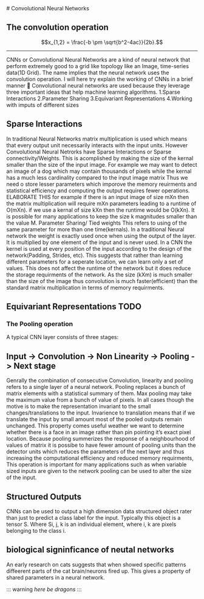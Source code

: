 
<head> <script> type="text/javascript" async
src="https://cdnjs.cloudflare.com/ajax/libs/mathjax/2.7.2/MathJax.js? 
config=TeX-MML-AM_CHTML"
</script>
</head>
# Convolutional Neural Networks

## The convolution operation


$$x_{1,2} = \frac{-b \pm \sqrt{b^2-4ac}}{2b}.$$

---
CNNs or Convolutional Neural Networks are a kind of neural network that perform extremely good to a grid like topology like an Image, time-series data(1D Grid).
The name implies that the neural network uses the convolution operation.
I will here try explain the working of CNNs in a brief manner 
Convolutional neural networks are used because they leverage three important ideas that help machine learning algorithms. 1.Sparse Interactions
2.Parameter Sharing
3.Equivariant Representations
4.Working with imputs of different sizes



## Sparse Interactions
In traditional Neural Networks matrix multiplication is used which means that every output unit necessarily interacts with the input units. However Convolutional Neural Netrorks have Sparse Interactions or Sparse connectivity/Weights. This is acomplished by making the size of the kernal smaller than the size of the input image.
For example we may want to detect an image of a dog which may contain thousands of pixels while the kernal has a much less cardinality compared to the input image matrix
Thus we need o store lesser parameters which imporove the memory reuirments and statistical efficiency and computing the output requires fewer operations. ELABORATE THIS
for example if there is an input image of size
mXn then the matrix multiplication will require mXn parameters leading to a runtime of O(mXn). if we use a kernal of size kXn then the runtime would be O(kXn).
It is possible for many applications to keep the size k magnitudes smaller than the value M.
Parameter Sharing/ Tied weights
This refers to using of the same parameter for more than one time(kernals). In a traditional Neural network the weight is exactly used once when using the output of the layer. It is multiplied by one element of the input and is never used. In a CNN the kernel is used at every position of the input according to the design of the network(Padding, Strides, etc). This suggests that rather than learning different parameters for a seperate location, we can learn only a set of values. This does not affect the runtime of the network but it does reduce the storage requirments of the network.
As the size (kXm) is much smaller than the size of the image thus convolution is much faster(efficient) than the standard matrix multiplication in terms of memory requirments.

## Equivariant Representations TODO
### The Pooling operation
A typical CNN layer consists of three stages:
## Input -> Convolution -> Non Linearity -> Pooling -> Next stage
Genrally the combination of consecutive Convolution, linearity and pooling refers to a single layer of a neural network.
Pooling replaces a bunch of matrix elements with a statistical summary of them. Max pooling may take the maximum value from a bunch of value of pixels.
In all cases though the motive is to make the representation invariant to the small changes/translations to the input.
Invarience to translation means that if we translate the input by small amount most of the pooled outputs remain unchanged. This property comes useful weather we want to determine whether there is a face in an image rather than pin pointing it’s exact pixel location.
Because pooling summerizes the response of a neighbourhood of values of matrix it is possibe to have fewer amount of pooling units than the detector units which reduces the parameters of the next layer and thus increasing the computational efficiency and reduced memory requirments,
This operation is important for many applications such as when variable sized inputs are given to the network pooling can be used to alter the size of the input.

## Structured Outputs
CNNs can be used to output a high dimension data structured object rater than just to predict a class label for the input. Typically this object is a tensor S. Where Si, j, k is an individual element, where i, k are pixels belonging to the class i.

## biological signinficance of neutal networks

An early research on cats suggests that when showed specific patterns diffeerent parts of the cat brain/neurons fired up. This gives a property of shared parameters in a neural network.

::: warning
*here be dragons*
:::

<script type="text/javascript" async
src="https://cdnjs.cloudflare.com/ajax/libs/mathjax/2.7.2/MathJax.js? 
config=TeX-MML-AM_CHTML"
</script>

